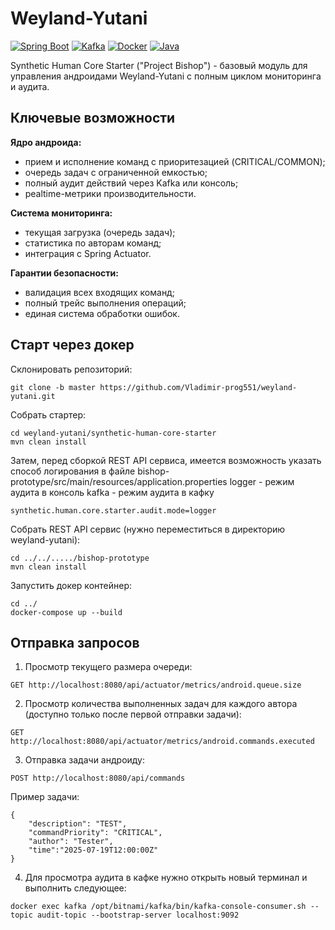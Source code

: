 # Weyland-Yutani

[![Spring Boot](https://img.shields.io/badge/Spring_Boot-6DB33F?style=flat&logo=spring&logoColor=white)]()
[![Kafka](https://img.shields.io/badge/Apache_Kafka-231F20?style=flat&logo=apache-kafka&logoColor=white)]()
[![Docker](https://img.shields.io/badge/Docker-2496ED?style=flat&logo=docker&logoColor=white)]()
[![Java](https://img.shields.io/badge/Java_17-ED8B00?style=flat&logo=openjdk&logoColor=white)]()

Synthetic Human Core Starter ("Project Bishop") - базовый модуль для управления андроидами Weyland-Yutani с полным циклом мониторинга и аудита.

## Ключевые возможности

**Ядро андроида:**
- прием и исполнение команд с приоритезацией (CRITICAL/COMMON);
- очередь задач с ограниченной емкостью;
- полный аудит действий через Kafka или консоль;
- pеaltime-метрики производительности.

**Система мониторинга:**
- текущая загрузка (очередь задач);
- статистика по авторам команд;
- интеграция с Spring Actuator.

**Гарантии безопасности:**
- валидация всех входящих команд;
- полный трейс выполнения операций;
- единая система обработки ошибок.

## Старт через докер

Склонировать репозиторий:
```
git clone -b master https://github.com/Vladimir-prog551/weyland-yutani.git
```
Собрать стартер:
```
cd weyland-yutani/synthetic-human-core-starter
mvn clean install
```
Затем, перед сборкой REST API сервиса, имеется возможность указать способ логирования в файле bishop-prototype/src/main/resources/application.properties
logger - режим аудита в консоль
kafka - режим аудита в кафку
```
synthetic.human.core.starter.audit.mode=logger
```
Собрать REST API сервис (нужно переместиться в директорию weyland-yutani):
```
cd ../../...../bishop-prototype
mvn clean install
```
Запустить докер контейнер:
```
cd ../
docker-compose up --build
```

## Отправка запросов

1. Просмотр текущего размера очереди:
```
GET http://localhost:8080/api/actuator/metrics/android.queue.size
```
2. Просмотр количества выполненных задач для каждого автора (доступно только после первой отправки задачи):
```
GET http://localhost:8080/api/actuator/metrics/android.commands.executed
```
3. Отправка задачи андроиду:
```
POST http://localhost:8080/api/commands
```

Пример задачи:
```
{
    "description": "TEST",
    "commandPriority": "CRITICAL",
    "author": "Tester",
    "time":"2025-07-19T12:00:00Z"
}
```

4. Для просмотра аудита в кафке нужно открыть новый терминал и выполнить следующее:
```
docker exec kafka /opt/bitnami/kafka/bin/kafka-console-consumer.sh --topic audit-topic --bootstrap-server localhost:9092
```
